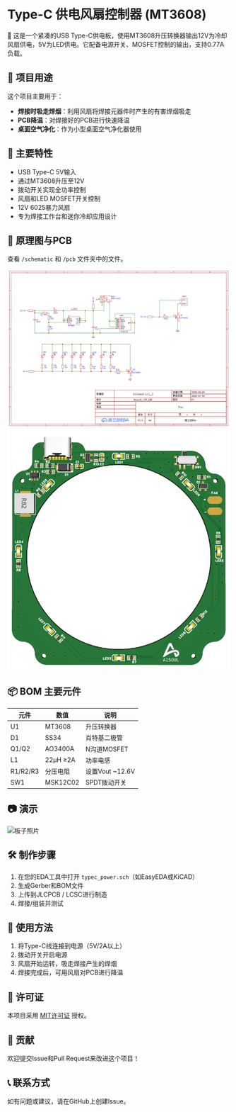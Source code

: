 # Type-C 供电风扇控制器 (MT3608)

🎉 这是一个紧凑的USB Type-C供电板，使用MT3608升压转换器输出12V为冷却风扇供电，5V为LED供电。它配备电源开关、MOSFET控制的输出，支持0.77A负载。

## 🎯 项目用途

这个项目主要用于：
- **焊接时吸走焊烟**：利用风扇将焊接元器件时产生的有害焊烟吸走
- **PCB降温**：对焊接好的PCB进行快速降温
- **桌面空气净化**：作为小型桌面空气净化器使用

## 🔋 主要特性

- USB Type-C 5V输入
- 通过MT3608升压至12V
- 拨动开关实现全功率控制
- 风扇和LED MOSFET开关控制
- 12V 6025暴力风扇
- 专为焊接工作台和迷你冷却应用设计

## 📐 原理图与PCB

查看 `/schematic` 和 `/pcb` 文件夹中的文件。

![原理图预览](schematic/typec_power.png)
![PCB渲染图](pcb/typec_power_pcb.png)

## 📦 BOM 主要元件

| 元件 | 数值 | 说明 |
|------|------|------|
| U1 | MT3608 | 升压转换器 |
| D1 | SS34 | 肖特基二极管 |
| Q1/Q2 | AO3400A | N沟道MOSFET |
| L1 | 22µH ≥2A | 功率电感 |
| R1/R2/R3 | 分压电阻 | 设置Vout ~12.6V |
| SW1 | MSK12C02 | SPDT拨动开关 |

## 📷 演示

![板子照片](docs/demo.jpg)

## 🛠 制作步骤

1. 在您的EDA工具中打开 `typec_power.sch`（如EasyEDA或KiCAD）
2. 生成Gerber和BOM文件
3. 上传到JLCPCB / LCSC进行制造
4. 焊接/组装并测试

## 🔧 使用方法

1. 将Type-C线连接到电源（5V/2A以上）
2. 拨动开关开启电源
3. 风扇开始运转，吸走焊接产生的焊烟
4. 焊接完成后，可用风扇对PCB进行降温

## 📜 许可证

本项目采用 [MIT许可证](LICENSE) 授权。

## 🤝 贡献

欢迎提交Issue和Pull Request来改进这个项目！

## 📞 联系方式

如有问题或建议，请在GitHub上创建Issue。
